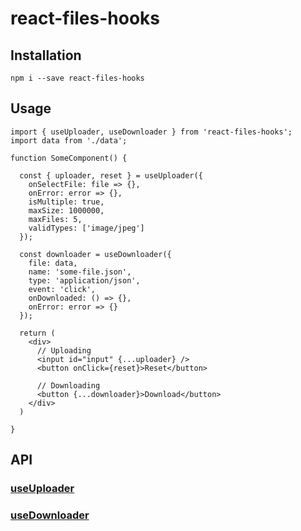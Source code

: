 # **react-files-hooks**
## Installation
`npm i --save react-files-hooks`

## Usage

```ecmascript 6
import { useUploader, useDownloader } from 'react-files-hooks';
import data from './data';

function SomeComponent() {

  const { uploader, reset } = useUploader({
    onSelectFile: file => {}, 
    onError: error => {},
    isMultiple: true,
    maxSize: 1000000,
    maxFiles: 5,
    validTypes: ['image/jpeg']
  });
  
  const downloader = useDownloader({
    file: data,
    name: 'some-file.json',
    type: 'application/json',
    event: 'click',
    onDownloaded: () => {},
    onError: error => {}
  });
  
  return (
    <div>
      // Uploading
      <input id="input" {...uploader} />
      <button onClick={reset}>Reset</button>
      
      // Downloading
      <button {...downloader}>Download</button>
    </div>
  )
  
}
```

## API
### [useUploader](https://coddredd.github.io/react-files-hooks/module-Uploader.html)
### [useDownloader](https://coddredd.github.io/react-files-hooks/module-Downloader.html)
